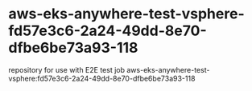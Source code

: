 # aws-eks-anywhere-test-vsphere-fd57e3c6-2a24-49dd-8e70-dfbe6be73a93-118
repository for use with E2E test job aws-eks-anywhere-test-vsphere:fd57e3c6-2a24-49dd-8e70-dfbe6be73a93-118
